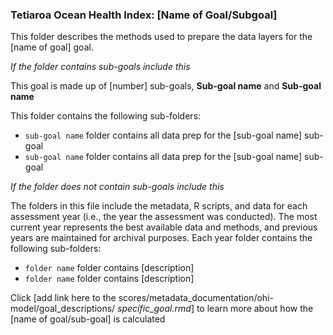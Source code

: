 ### Tetiaroa Ocean Health Index: [Name of Goal/Subgoal]

This folder describes the methods used to prepare the data layers for the [name of goal] goal.

*If the folder contains sub-goals include this*

This goal is made up of [number] sub-goals, **Sub-goal name** and **Sub-goal name**

This folder contains the following sub-folders:

- `sub-goal name` folder contains all data prep for the [sub-goal name] sub-goal
- `sub-goal name` folder contains all data prep for the [sub-goal name] sub-goal

*If the folder does not contain sub-goals include this*

The folders in this file include the metadata, R scripts, and data for each assessment year (i.e., the year the assessment was conducted). The most current year represents the best available data and methods, and previous years are maintained for archival purposes. Each year folder contains the following sub-folders:

- `folder name` folder contains [description]
- `folder name` folder contains [description]

Click [add link here to the scores/metadata_documentation/ohi-model/goal_descriptions/ *specific_goal.rmd*] to learn more about how the [name of goal/sub-goal] is calculated







